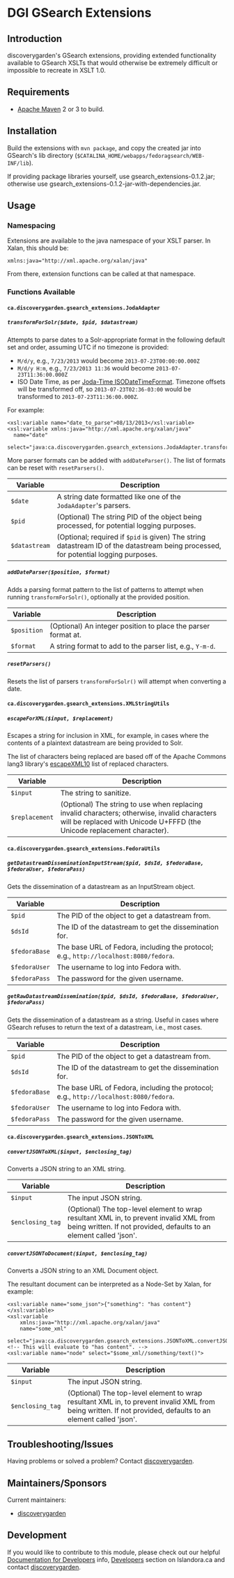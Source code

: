 # DGI GSearch Extensions

## Introduction

discoverygarden's GSearch extensions, providing extended functionality available to GSearch XSLTs that would otherwise be extremely difficult or impossible to recreate in XSLT 1.0.

## Requirements

* [Apache Maven](https://maven.apache.org) 2 or 3 to build.

## Installation

Build the extensions with `mvn package`, and copy the created jar into GSearch's lib directory (`$CATALINA_HOME/webapps/fedoragsearch/WEB-INF/lib`).

If providing package libraries yourself, use gsearch_extensions-0.1.2.jar; otherwise use gsearch_extensions-0.1.2-jar-with-dependencies.jar.

## Usage

### Namespacing

Extensions are available to the java namespace of your XSLT parser. In Xalan, this should be:

`xmlns:java="http://xml.apache.org/xalan/java"`

From there, extension functions can be called at that namespace.

### Functions Available

#### `ca.discoverygarden.gsearch_extensions.JodaAdapter`

##### `transformForSolr($date, $pid, $datastream)`

Attempts to parse dates to a Solr-appropriate format in the following default set and order, assuming UTC if no timezone is provided:

* `M/d/y`, e.g., `7/23/2013` would become `2013-07-23T00:00:00.000Z`
* `M/d/y H:m`, e.g., `7/23/2013 11:36` would become `2013-07-23T11:36:00.000Z`
* ISO Date Time, as per [Joda-Time ISODateTimeFormat](http://joda-time.sourceforge.net/apidocs/org/joda/time/format/ISODateTimeFormat.html#dateTimeParser%28%29). Timezone offsets will be transformed off, so `2013-07-23T02:36-03:00` would be transformed to `2013-07-23T11:36:00.000Z`.

For example:

```
<xsl:variable name="date_to_parse">08/13/2013</xsl:variable>
<xsl:variable xmlns:java="http://xml.apache.org/xalan/java"
  name="date"
  select="java:ca.discoverygarden.gsearch_extensions.JodaAdapter.transformForSolr($date_to_parse)"/>
```

More parser formats can be added with `addDateParser()`. The list of formats can be reset with `resetParsers()`.

Variable|Description
--------|-----------
`$date`|A string date formatted like one of the `JodaAdapter`'s parsers.
`$pid`|(Optional) The string PID of the object being processed, for potential logging purposes.
`$datastream`|(Optional; required if `$pid` is given) The string datastream ID of the datastream being processed, for potential logging purposes.

##### `addDateParser($position, $format)`

Adds a parsing format pattern to the list of patterns to attempt when running `transformForSolr()`, optionally at the provided position.

Variable|Description
--------|-----------
`$position`|(Optional) An integer position to place the parser format at.
`$format`|A string format to add to the parser list, e.g., `Y-m-d`.

##### `resetParsers()`

Resets the list of parsers `transformForSolr()` will attempt when converting a date.

#### `ca.discoverygarden.gsearch_extensions.XMLStringUtils`

##### `escapeForXML($input, $replacement)`

Escapes a string for inclusion in XML, for example, in cases where the contents of a plaintext datastream are being provided to Solr.

The list of characters being replaced are based off of the Apache Commons lang3 library's [escapeXML10](https://commons.apache.org/proper/commons-lang/javadocs/api-3.5/org/apache/commons/lang3/StringEscapeUtils.html#escapeXml10-java.lang.String-) list of replaced characters.

Variable|Description
--------|-----------
`$input`|The string to sanitize.
`$replacement`|(Optional) The string to use when replacing invalid characters; otherwise, invalid characters will be replaced with Unicode U+FFFD (the Unicode replacement character).

#### `ca.discoverygarden.gsearch_extensions.FedoraUtils`

##### `getDatastreamDisseminationInputStream($pid, $dsId, $fedoraBase, $fedoraUser, $fedoraPass)`

Gets the dissemination of a datastream as an InputStream object.

Variable|Description
--------|-----------
`$pid`|The PID of the object to get a datastream from.
`$dsId`|The ID of the datastream to get the dissemination for.
`$fedoraBase`|The base URL of Fedora, including the protocol; e.g., `http://localhost:8080/fedora`.
`$fedoraUser`|The username to log into Fedora with.
`$fedoraPass`|The password for the given username.

##### `getRawDatastreamDissemination($pid, $dsId, $fedoraBase, $fedoraUser, $fedoraPass)`

Gets the dissemination of a datastream as a string. Useful in cases where GSearch refuses to return the text of a datastream, i.e., most cases.

Variable|Description
--------|-----------
`$pid`|The PID of the object to get a datastream from.
`$dsId`|The ID of the datastream to get the dissemination for.
`$fedoraBase`|The base URL of Fedora, including the protocol; e.g., `http://localhost:8080/fedora`.
`$fedoraUser`|The username to log into Fedora with.
`$fedoraPass`|The password for the given username.

#### `ca.discoverygarden.gsearch_extensions.JSONToXML`

##### `convertJSONToXML($input, $enclosing_tag)`

Converts a JSON string to an XML string.

Variable|Description
--------|-----------
`$input`|The input JSON string.
`$enclosing_tag`|(Optional) The top-level element to wrap resultant XML in, to prevent invalid XML from being written. If not provided, defaults to an element called 'json'.

##### `convertJSONToDocument($input, $enclosing_tag)`

Converts a JSON string to an XML Document object.

The resultant document can be interpreted as a Node-Set by Xalan, for example:

```
<xsl:variable name="some_json">{"something": "has content"}</xsl:variable>
<xsl:variable
    xmlns:java="http://xml.apache.org/xalan/java"
    name="some_xml"
    select="java:ca.discoverygarden.gsearch_extensions.JSONToXML.convertJSONToDocument($some_json)"/>
<!-- This will evaluate to "has content". -->
<xsl:variable name="node" select="$some_xml//something/text()">
```

Variable|Description
--------|-----------
`$input`|The input JSON string.
`$enclosing_tag`|(Optional) The top-level element to wrap resultant XML in, to prevent invalid XML from being written. If not provided, defaults to an element called 'json'.

## Troubleshooting/Issues

Having problems or solved a problem? Contact [discoverygarden](http://support.discoverygarden.ca).

## Maintainers/Sponsors

Current maintainers:

* [discoverygarden](http://www.discoverygarden.ca)

## Development

If you would like to contribute to this module, please check out our helpful
[Documentation for Developers](https://github.com/Islandora/islandora/wiki#wiki-documentation-for-developers)
info, [Developers](http://islandora.ca/developers) section on Islandora.ca and
contact [discoverygarden](http://support.discoverygarden.ca).

